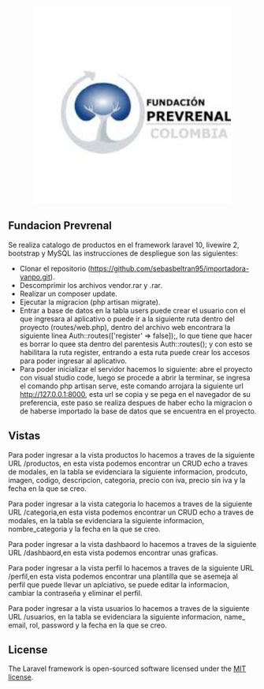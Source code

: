 <p align="center"><a href="https://laravel.com" target="_blank"><img src="public/img/logo1.jpg" width="400" alt="InnClod"></a></p>

## Fundacion Prevrenal

Se realiza catalogo de productos  en el  framework laravel 10, livewire 2, bootstrap y MySQL las instrucciones de despliegue son las siguientes:

- Clonar el repositorio (https://github.com/sebasbeltran95/importadora-yanpo.git).
- Descomprimir los archivos vendor.rar y .rar.
- Realizar un composer update.
- Ejecutar la migracion (php artisan migrate).
- Entrar a base de datos en la tabla users puede crear el usuario con el que ingresara al aplicativo o puede ir a la siguiente  ruta dentro del proyecto (routes/web.php), dentro del archivo web encontrara la siguiente linea Auth::routes(['register' => false]);, lo que tiene que hacer es borrar lo quee sta dentro del parentesis Auth::routes(); y con esto se habilitara la ruta register, entrando a esta ruta puede crear los accesos para poder ingresar al aplicativo.
- Para poder inicializar el servidor hacemos lo siguiente: abre el proyecto con visual studio code, luego se procede a abrir la terminar, se ingresa el comando php artisan serve, este comando arrojara la siguiente url http://127.0.0.1:8000, esta url se copia y se pega en el navegador de su preferencia, este paso se realiza despues de haber echo la migracion o de haberse importado la base de datos que se encuentra en el proyecto.

## Vistas

Para poder ingresar a la vista productos lo hacemos a traves de la siguiente URL /productos, en esta vista podemos encontrar un CRUD echo a traves de modales, en la tabla se evidenciara la siguiente informacion, prodcuto, imagen, codigo, descripcion, categoria, precio con iva, precio sin iva y la fecha en la que se creo. 

Para poder ingresar a la vista categoria lo hacemos a traves de la siguiente URL /categoria,en esta vista podemos encontrar un CRUD echo a traves de modales, en la tabla se evidenciara la siguiente informacion, nombre_categoria y la fecha en la que se creo.

Para poder ingresar a la vista dashbaord lo hacemos a traves de la siguiente URL /dashbaord,en esta vista podemos encontrar unas graficas.

Para poder ingresar a la vista perfil lo hacemos a traves de la siguiente URL /perfil,en esta vista podemos encontrar una plantilla que se asemeja al perfil que puede llevar un aplciativo, se puede editar la informacion, cambiar la contraseña y eliminar el perfil.

Para poder ingresar a la vista usuarios lo hacemos a traves de la siguiente URL /usuarios, en la tabla se evidenciara la siguiente informacion, name_ email, rol, password y la fecha en la que se creo.


## License

The Laravel framework is open-sourced software licensed under the [MIT license](https://opensource.org/licenses/MIT).